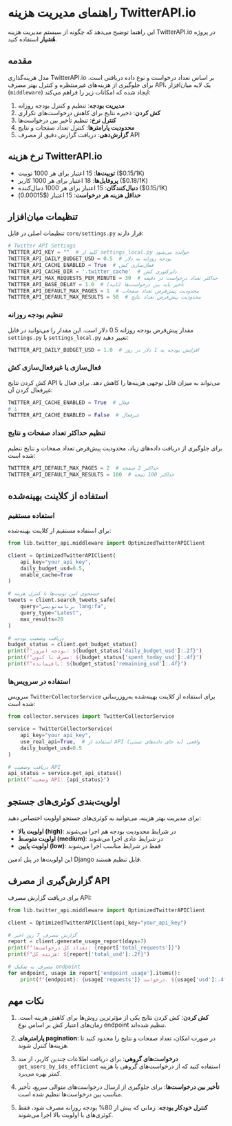 # راهنمای مدیریت هزینه TwitterAPI.io

این راهنما توضیح می‌دهد که چگونه از سیستم مدیریت هزینه TwitterAPI.io در پروژه **هُشیار** استفاده کنید.

## مقدمه

مدل هزینه‌گذاری TwitterAPI.io بر اساس تعداد درخواست و نوع داده دریافتی است. برای جلوگیری از هزینه‌های غیرمنتظره و کنترل بهتر مصرف API، یک لایه میان‌افزار (`middleware`) ایجاد شده که امکانات زیر را فراهم می‌کند:

1. **مدیریت بودجه**: تنظیم و کنترل بودجه روزانه
2. **کش کردن**: ذخیره نتایج برای کاهش درخواست‌های تکراری
3. **کنترل نرخ**: تنظیم تأخیر بین درخواست‌ها
4. **محدودیت پارامترها**: کنترل تعداد صفحات و نتایج
5. **گزارش‌دهی**: دریافت گزارش دقیق از مصرف API

## نرخ هزینه TwitterAPI.io

- **توییت‌ها**: 15 اعتبار برای هر 1000 توییت ($0.15/1K)
- **پروفایل‌ها**: 18 اعتبار برای هر 1000 کاربر ($0.18/1K)
- **دنبال‌کنندگان**: 15 اعتبار برای هر 1000 دنبال‌کننده ($0.15/1K)
- **حداقل هزینه هر درخواست**: 15 اعتبار ($0.00015)

## تنظیمات میان‌افزار

تنظیمات اصلی در فایل `core/settings.py` قرار دارند:

```python
# Twitter API Settings
TWITTER_API_KEY = ""  # کلید از settings_local.py خوانده می‌شود
TWITTER_API_DAILY_BUDGET_USD = 0.5  # بودجه روزانه به دلار
TWITTER_API_CACHE_ENABLED = True  # فعال‌سازی کش
TWITTER_API_CACHE_DIR = '.twitter_cache'  # دایرکتوری کش
TWITTER_API_MAX_REQUESTS_PER_MINUTE = 30  # حداکثر تعداد درخواست در دقیقه
TWITTER_API_BASE_DELAY = 1.0  # تأخیر پایه بین درخواست‌ها (ثانیه)
TWITTER_API_DEFAULT_MAX_PAGES = 1  # محدودیت پیش‌فرض تعداد صفحات
TWITTER_API_DEFAULT_MAX_RESULTS = 50  # محدودیت پیش‌فرض تعداد نتایج
```

### تنظیم بودجه روزانه

مقدار پیش‌فرض بودجه روزانه 0.5 دلار است. این مقدار را می‌توانید در فایل `settings.py` یا `settings_local.py` تغییر دهید:

```python
TWITTER_API_DAILY_BUDGET_USD = 1.0  # افزایش بودجه به 1 دلار در روز
```

### فعال‌سازی یا غیرفعال‌سازی کش

کش کردن نتایج API می‌تواند به میزان قابل توجهی هزینه‌ها را کاهش دهد. برای فعال یا غیرفعال کردن آن:

```python
TWITTER_API_CACHE_ENABLED = True  # فعال
# یا
TWITTER_API_CACHE_ENABLED = False  # غیرفعال
```

### تنظیم حداکثر تعداد صفحات و نتایج

برای جلوگیری از دریافت داده‌های زیاد، محدودیت پیش‌فرض تعداد صفحات و نتایج تنظیم شده است:

```python
TWITTER_API_DEFAULT_MAX_PAGES = 2  # حداکثر 2 صفحه
TWITTER_API_DEFAULT_MAX_RESULTS = 100  # حداکثر 100 نتیجه
```

## استفاده از کلاینت بهینه‌شده

### استفاده مستقیم

برای استفاده مستقیم از کلاینت بهینه‌شده:

```python
from lib.twitter_api.middleware import OptimizedTwitterAPIClient

client = OptimizedTwitterAPIClient(
    api_key="your_api_key",
    daily_budget_usd=0.5,
    enable_cache=True
)

# جستجوی امن توییت‌ها با کنترل هزینه
tweets = client.search_tweets_safe(
    query="برنامه‌نویسی lang:fa",
    query_type="Latest",
    max_results=20
)

# دریافت وضعیت بودجه
budget_status = client.get_budget_status()
print(f"بودجه امروز: ${budget_status['daily_budget_usd']:.2f}")
print(f"مصرف تا کنون: ${budget_status['spent_today_usd']:.4f}")
print(f"باقیمانده: ${budget_status['remaining_usd']:.4f}")
```

### استفاده در سرویس‌ها

سرویس `TwitterCollectorService` برای استفاده از کلاینت بهینه‌شده به‌روزرسانی شده است:

```python
from collector.services import TwitterCollectorService

service = TwitterCollectorService(
    api_key="your_api_key",
    use_real_api=True,  # استفاده از API واقعی (به جای داده‌های تستی)
    daily_budget_usd=0.5
)

# دریافت وضعیت API
api_status = service.get_api_status()
print(f"وضعیت API: {api_status}")
```

## اولویت‌بندی کوئری‌های جستجو

برای مدیریت بهتر هزینه، می‌توانید به کوئری‌های جستجو اولویت اختصاص دهید:

- **اولویت بالا (high)**: در شرایط محدودیت بودجه هم اجرا می‌شوند
- **اولویت متوسط (medium)**: در شرایط عادی اجرا می‌شوند
- **اولویت پایین (low)**: فقط در شرایط مناسب اجرا می‌شوند

این اولویت‌ها در پنل ادمین Django قابل تنظیم هستند.

## گزارش‌گیری از مصرف API

برای دریافت گزارش مصرف API:

```python
from lib.twitter_api.middleware import OptimizedTwitterAPIClient

client = OptimizedTwitterAPIClient(api_key="your_api_key")

# گزارش مصرف 7 روز اخیر
report = client.generate_usage_report(days=7)
print(f"تعداد کل درخواست‌ها: {report['total_requests']}")
print(f"هزینه کل: ${report['total_usd']:.2f}")

# مصرف به تفکیک endpoint
for endpoint, usage in report['endpoint_usage'].items():
    print(f"{endpoint}: {usage['requests']} درخواست، ${usage['usd']:.4f}")
```

## نکات مهم

1. **کش کردن**: کش کردن نتایج یکی از مؤثرترین روش‌ها برای کاهش هزینه است. زمان‌های اعتبار کش بر اساس نوع endpoint تنظیم شده‌اند.

2. **پارامترهای pagination**: در صورت امکان، تعداد صفحات و نتایج را محدود کنید تا هزینه‌ها کنترل شوند.

3. **درخواست‌های گروهی**: برای دریافت اطلاعات چندین کاربر، از متد `get_users_by_ids_efficient` استفاده کنید که از درخواست‌های گروهی با هزینه کمتر بهره می‌برد.

4. **تأخیر بین درخواست‌ها**: برای جلوگیری از ارسال درخواست‌های متوالی سریع، تأخیر مناسب بین درخواست‌ها تنظیم شده است.

5. **کنترل خودکار بودجه**: زمانی که بیش از 80% بودجه روزانه مصرف شود، فقط کوئری‌های با اولویت بالا اجرا می‌شوند.